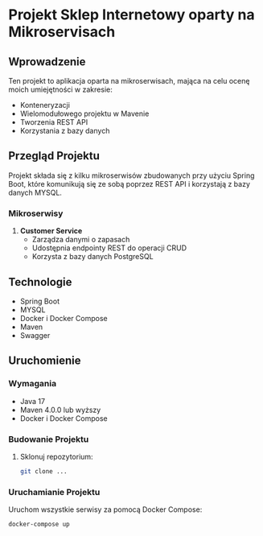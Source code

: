 # Projekt Sklep Internetowy oparty na Mikroservisach

## Wprowadzenie

Ten projekt to aplikacja oparta na mikroserwisach, mająca na celu ocenę moich umiejętności w zakresie:
- Konteneryzacji
- Wielomodułowego projektu w Mavenie
- Tworzenia REST API
- Korzystania z bazy danych

## Przegląd Projektu

Projekt składa się z kilku mikroserwisów zbudowanych przy użyciu Spring Boot, które komunikują się ze sobą poprzez REST API i korzystają z bazy danych MYSQL.

### Mikroserwisy

1. **Customer Service**
    - Zarządza danymi o zapasach
    - Udostępnia endpointy REST do operacji CRUD
    - Korzysta z bazy danych PostgreSQL


## Technologie

- Spring Boot
- MYSQL
- Docker i Docker Compose
- Maven
- Swagger

## Uruchomienie

### Wymagania

- Java 17
- Maven 4.0.0 lub wyższy
- Docker i Docker Compose

### Budowanie Projektu

1. Sklonuj repozytorium:

    ```sh
    git clone ...
    ```

### Uruchamianie Projektu

Uruchom wszystkie serwisy za pomocą Docker Compose:

```sh
docker-compose up

